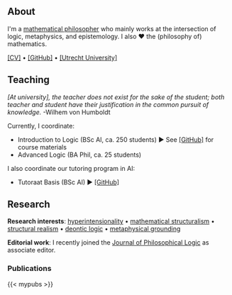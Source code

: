 ## About

I'm a [mathematical philosopher](https://doi.org/10.1111/meta.12029) who mainly works at the intersection of logic, metaphysics, and epistemology. 
I also &#10084; the (philosophy of) mathematics.

<div id="links">

[[CV]](https://github.com/jkorb/cv/releases/download/v1/cv.pdf) • [[GitHub]](https://github.com/jkorb)  • [[Utrecht University]](https://www.uu.nl/medewerkers/JKorbmacher)

</div>

## Teaching

*[At university], the teacher does not exist for the sake of the student; both teacher and student have their justification in the common pursuit of knowledge.* -Wilhem von Humboldt

Currently, I coordinate:

+ Introduction to Logic (BSc AI, ca. 250 students) ▶ See [[GitHub]](https://github.com/UtrechtUniversity/KI1V13001-Inleiding-Logica) for course materials
+ Advanced Logic (BA Phil, ca. 25 students) 
<!-- ▶ [[GitHub]]() -->

I also coordinate our tutoring program in AI:

+ Tutoraat Basis (BSc AI) ▶ [[GitHub]](https://github.com/UtrechtUniversity/KI1V14005-Tutoraat-KI-Basis)

## Research

**Research interests**: [hyperintensionality](https://plato.stanford.edu/entries/hyperintensionality/) • [mathematical structuralism](https://plato.stanford.edu/entries/structuralism-mathematics/) • [structural realism](https://plato.stanford.edu/entries/structural-realism/)  •  [deontic logic](https://plato.stanford.edu/entries/logic-deontic/) • [metaphysical grounding](https://plato.stanford.edu/entries/grounding/)

**Editorial work**: I recently joined the [Journal of Philosophical Logic](https://www.springer.com/journal/10992/) as associate editor. 

### Publications

{{< mypubs >}}

